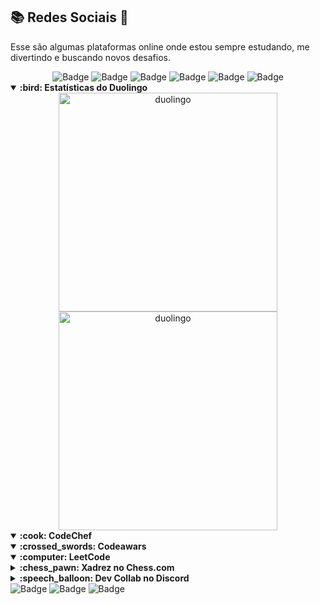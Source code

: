 ## :books: Redes Sociais :space_invader:

Esse são algumas plataformas online onde estou sempre estudando, me divertindo e buscando novos desafios.

<div align="center"> 
<img src="https://img.shields.io/badge/TryHackMe-212C42.svg?style=for-the-badge&logo=TryHackMe&logoColor=white" alt="Badge">
<img src="https://img.shields.io/badge/Hack%20The%20Box-9FEF00.svg?style=for-the-badge&logo=Hack-The-Box&logoColor=black" alt="Badge">
<img src="https://img.shields.io/badge/CodeChef-5B4638.svg?style=for-the-badge&logo=CodeChef&logoColor=white" alt="Badge">
<img src="https://img.shields.io/badge/LeetCode-FFA116.svg?style=for-the-badge&logo=LeetCode&logoColor=white" alt="Badge">
<img src="https://img.shields.io/badge/Chess.com-81B64C.svg?style=for-the-badge&logo=chessdotcom&logoColor=white" alt="Badge">
<img src="https://img.shields.io/badge/Duolingo-58CC02.svg?style=for-the-badge&logo=Duolingo&logoColor=white" alt="Badge">
</div>

<!-- DUOLINGO  -->
<details open>
<summary> <b> :bird: Estatísticas do Duolingo</b> </summary>

<div align="center">
<a href="https://www.duolingo.com/profile/mayannait">
<img alt="duolingo" src="https://github-duolingo-widget.onrender.com/api/duolingo-badge?username=mayannait&darkMode=true" width="350"/>
</br>
<img alt="duolingo" src="https://duolingo-stats-card.vercel.app/api?username=mayannait&theme=onedark" width="350"/>
</a>
  
</br>
<!--START_SECTION:duolingoStats-->
<!-- Automatically generated with https://github.com/centrumek/duolingo-readme-stats--><!--START_SECTION:duolingoStats-->
<!-- Automatically generated with 

| Username | Day Streak | Total XP |
|:---:|:---:|:---:|
| <img src="https://raw.githubusercontent.com/centrumek/duolingo-readme-stats/main/assets/duolingo.png" height="12"> mayannait | <img src="https://raw.githubusercontent.com/centrumek/duolingo-readme-stats/main/assets/streakinactive.svg" height="12"> 7 | <img src="https://raw.githubusercontent.com/centrumek/duolingo-readme-stats/main/assets/xp.svg" height="12"> 1247 | <img src="https://raw.githubusercontent.com/centrumek/duolingo-readme-stats/main/assets/xp.svg" height="12"> 0 |

| Language | XP |
|:---:|:---:|
| <img src="https://raw.githubusercontent.com/centrumek/duolingo-readme-stats/main/assets/langs/french.svg" height="12"> French (from <img src="https://raw.githubusercontent.com/centrumek/duolingo-readme-stats/main/assets/langs/portuguese.svg" height="12"> Portuguese) | <img src="https://raw.githubusercontent.com/centrumek/duolingo-readme-stats/main/assets/xp.svg" height="12"> 1127 |
<!--END_SECTION:duolingoStats-->
</div>
</details>

<details open>
<summary> <b> :cook: CodeChef </b> </summary>

</details>
  
<details open>
<summary> <b> :crossed_swords: Codeawars </b> </summary>
  
</details>
  
<details open>
<summary> <b>:computer: LeetCode </b> </summary>

</details>

<details close>
<summary> <b> :chess_pawn: Xadrez no Chess.com </b> </summary>
<!-- CHESS.COM https://github.com/Prathamesh-B/chesscom-stats-svg -->
<div align="center">
<img src="https://chesscom-stats-svg.vercel.app/stats?username=mayannait&theme=dark&borderRadius=3" alt="ChessStats"/>
</br>
<!--START_SECTION:chessStats-->
<!--END_SECTION:chessStats-->
</div>
</details>

<!-- DISCORD https://github.com/JaredScar/Badger_Discord_API -->
<details close>
<summary> <b> :speech_balloon: Dev Collab no Discord </b></summary>
<div align="center">
<img src="https://discord.com/api/guilds/1374165390036308101/widget.png?style=banner4" alt="Badge-Discord">
  
<sup>Venha participar do Dev Collab, estamos sempre compartilhando assuntos ligados a tecnologia, cursos de TI e games.</sup>
</div>
</details>

<img src="" alt="Badge">
<img src="" alt="Badge">
<img src="" alt="Badge">
